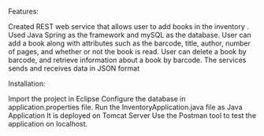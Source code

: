 Features:

Created REST web service that allows user to add books in the inventory .
Used Java Spring as the framework and mySQL as the database.
User can add a book along with attributes such as the barcode, title, author, number of pages, and whether or not the book is read.
User can delete a book by barcode, and retrieve information about a book by barcode.
The services sends and receives data in JSON format



Installation:

Import the project in Eclipse
Configure the database in application.properties file.
Run the InventoryApplication.java file as Java Application
It is deployed on Tomcat Server
Use the Postman tool to test the application on localhost.
